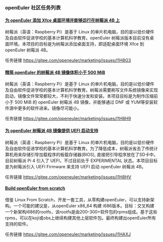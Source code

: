 ### openEuler 社区任务列表

#### [为 openEuler 添加 Xfce 桌面环境并能够运行在树莓派 4B 上](https://gitee.com/openeuler/marketing/issues/I1H8G3)

树莓派（英语：Raspberry Pi）是基于 Linux 的单片机电脑，目的是以低价硬件及自由软件促进学校的基本计算机科学教育。openEuler 树莓派版本目前没有桌面环境。本项目的目标是为树莓派添加桌面支持，即适配桌面环境 Xfce 到 openEuler 树莓派 4B。

任务链接 https://gitee.com/openeuler/marketing/issues/I1H8G3

#### [精简 openEuler 的树莓派 4B 镜像体积小于 500 MiB](https://gitee.com/openeuler/marketing/issues/I1H8H9)

树莓派（英语：Raspberry Pi）是基于 Linux 的单片机电脑，目的是以低价硬件及自由软件促进学校的基本计算机科学教育。树莓派需要刷写文件系统镜像来实现启动，镜像文件常常都较大，不利于快速分发和安装。本项目目标是为制作压缩前小于 500 MiB 的 openEuler 树莓派 4B 镜像，并能够通过 DNF 或 YUM等安装软件源中更多的软件进来。镜像尽可能小。

任务链接 https://gitee.com/openeuler/marketing/issues/I1H8H9

#### [为 openEuler 树莓派 4B 镜像提供 UEFI 启动支持](https://gitee.com/openeuler/marketing/issues/I1H8HV)

树莓派（英语：Raspberry Pi）是基于 Linux 的单片机电脑，目的是以低价硬件及自由软件促进学校的基本计算机科学教育。为了降低成本，树莓派省去了传统计算机用来存储引导加载程序的板载存储器(BIOS), 直接把引导程序放在了SD卡中。目前树莓派 Pi 4 引入了 UEFI，不过目前处于 EXPERIMENTAL 状态。本项目目标是为树莓派引入 UEFI Firmware 来支持 UEFI 启动 openEuler 树莓派 4B。

任务链接 https://gitee.com/openeuler/marketing/issues/I1H8HV

#### [Build openEuler from scratch](https://gitee.com/openeuler/marketing/issues/I1HAXJ)

借鉴 Linux From Scratch，开发一套工具，从零构建openEuler，可以支持新架构。一个可能的建议是，从openEuler x86_64 构建 i686版本。目标：交叉构建一个新架构i686的rootfs，该rootfs是由200-300+软件包的rpms组成。基于这些rpms，可以在koji或obs上继续构建其他上层软件包。最终构建出openEuler所有支持的软件。

任务链接 https://gitee.com/openeuler/marketing/issues/I1HAXJ